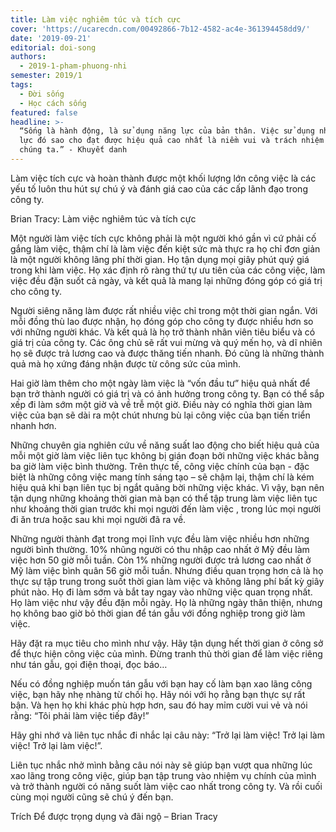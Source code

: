```yaml
---
title: Làm việc nghiêm túc và tích cực
cover: 'https://ucarecdn.com/00492866-7b12-4582-ac4e-361394458dd9/'
date: '2019-09-21'
editorial: doi-song
authors:
  - 2019-1-pham-phuong-nhi
semester: 2019/1
tags:
  - Đời sống
  - Học cách sống
featured: false
headline: >-
  “Sống là hành động, là sử dụng năng lực của bản thân. Việc sử dụng những năng
  lực đó sao cho đạt được hiệu quả cao nhất là niềm vui và trách nhiệm của mỗi
  chúng ta.” - Khuyết danh
---
```

Làm việc tích cực và hoàn thành được một khối lượng lớn công việc là các yếu tố luôn thu hút sự chú ý và đánh giá cao của các cấp lãnh đạo trong công ty.



Brian Tracy: Làm việc nghiêm túc và tích cực

Một người làm việc tích cực không phải là một người khó gần vì cứ phải cố gắng làm việc, thậm chí là làm việc đến kiệt sức mà thực ra họ chỉ đơn giản là một người không lãng phí thời gian. Họ tận dụng mọi giây phút quý giá trong khi làm việc. Họ xác định rõ ràng thứ tự ưu tiên của các công việc, làm việc đều đặn suốt cả ngày, và kết quả là mang lại những đóng góp có giá trị cho công ty.



Người siêng năng làm được rất nhiều việc chỉ trong một thời gian ngắn. Với mỗi đồng thù lao được nhận, họ đóng góp cho công ty được nhiều hơn so với những người khác. Và kết quả là họ trở thành nhân viên tiêu biểu và có giá trị của công ty. Các ông chủ sẽ rất vui mừng và quý mến họ, và dĩ nhiên họ sẽ được trả lương cao và được thăng tiến nhanh. Đó cũng là những thành quả mà họ xứng đáng nhận được từ công sức của mình.



Hai giờ làm thêm cho một ngày làm việc là “vốn đầu tư” hiệu quả nhất để bạn trở thành người có giá trị và có ảnh hưởng trong công ty. Bạn có thể sắp xếp đi làm sớm một giờ và về trễ một giờ. Điều này có nghĩa thời gian làm việc của bạn sẽ dài ra một chút nhưng bù lại công việc của bạn tiến triển nhanh hơn.



Những chuyên gia nghiên cứu về năng suất lao động cho biết hiệu quả của mỗi một giờ làm việc liên tục không bị gián đoạn bởi những việc khác bằng ba giờ làm việc bình thường. Trên thực tế, công việc chính của bạn - đặc biệt là những công việc mang tính sáng tạo – sẽ chậm lại, thậm chí là kém hiệu quả khi bạn liên tục bị ngắt quãng bời những việc khác. Vì vậy, bạn nên tận dụng những khoảng thời gian mà bạn có thể tập trung làm việc liên tục như khoảng thời gian trước khi mọi người đến làm việc , trong lúc mọi người đi ăn trưa hoặc sau khi mọi người đã ra về.



Những người thành đạt trong mọi lĩnh vực đều làm việc nhiều hơn những người bình thường. 10% nhũng người có thu nhập cao nhất ở Mỹ đều làm việc hơn 50 giờ mỗi tuần. Còn 1% những người được trả lương cao nhất ở Mỹ làm việc bình quân 56 giờ mỗi tuần. Nhưng điều quan trọng hơn cả là họ thực sự tập trung trong suốt thời gian làm việc và không lãng phí bất kỳ giây phút nào. Họ đi làm sớm và bắt tay ngay vào những việc quan trọng nhất. Họ làm việc như vậy đều đặn mỗi ngày. Họ là những ngày thân thiện, nhưng họ không bao giờ bỏ thời gian để tán gẫu với đồng nghiệp trong giờ làm việc.



Hãy đặt ra mục tiêu cho mình như vậy. Hãy tận dụng hết thời gian ở công sở để thực hiện công việc của mình. Đừng tranh thủ thời gian để làm việc riêng như tán gẫu, gọi điện thoại, đọc báo…



Nếu có đồng nghiệp muốn tán gẫu với bạn hay cố làm bạn xao lãng công việc, bạn hãy nhẹ nhàng từ chối họ. Hãy nói với họ rằng bạn thực sự rất bận. Và hẹn họ khi khác phù hợp hơn, sau đó hay mỉm cười vui vẻ và nói rằng: “Tôi phải làm việc tiếp đây!”



Hãy ghi nhớ và liên tục nhắc đi nhắc lại câu này: “Trở lại làm việc! Trở lại làm việc! Trở lại làm việc!”.



Liên tục nhắc nhở mình bằng câu nói này sẽ giúp bạn vượt qua những lúc xao lãng trong công việc, giúp bạn tập trung vào nhiệm vụ chính của mình và trở thành người có năng suốt làm việc cao nhất trong công ty. Và rồi cuối cùng mọi người cũng sẽ chú ý đến bạn.



Trích Để được trọng dụng và đãi ngộ – Brian Tracy
